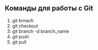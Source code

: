 ## Команды для работы с Git

1. git brnach
2. git checkout 
3. git branch -d branch_name
4. git push 
5. git pull